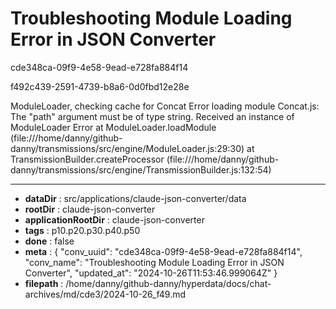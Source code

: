 # Troubleshooting Module Loading Error in JSON Converter

cde348ca-09f9-4e58-9ead-e728fa884f14

f492c439-2591-4739-b8a6-0d0fbd12e28e

ModuleLoader, checking cache for Concat
Error loading module Concat.js: The "path" argument must be of type string. Received an instance of ModuleLoader
Error
    at ModuleLoader.loadModule (file:///home/danny/github-danny/transmissions/src/engine/ModuleLoader.js:29:30)
    at TransmissionBuilder.createProcessor (file:///home/danny/github-danny/transmissions/src/engine/TransmissionBuilder.js:132:54)

---

* **dataDir** : src/applications/claude-json-converter/data
* **rootDir** : claude-json-converter
* **applicationRootDir** : claude-json-converter
* **tags** : p10.p20.p30.p40.p50
* **done** : false
* **meta** : {
  "conv_uuid": "cde348ca-09f9-4e58-9ead-e728fa884f14",
  "conv_name": "Troubleshooting Module Loading Error in JSON Converter",
  "updated_at": "2024-10-26T11:53:46.999064Z"
}
* **filepath** : /home/danny/github-danny/hyperdata/docs/chat-archives/md/cde3/2024-10-26_f49.md